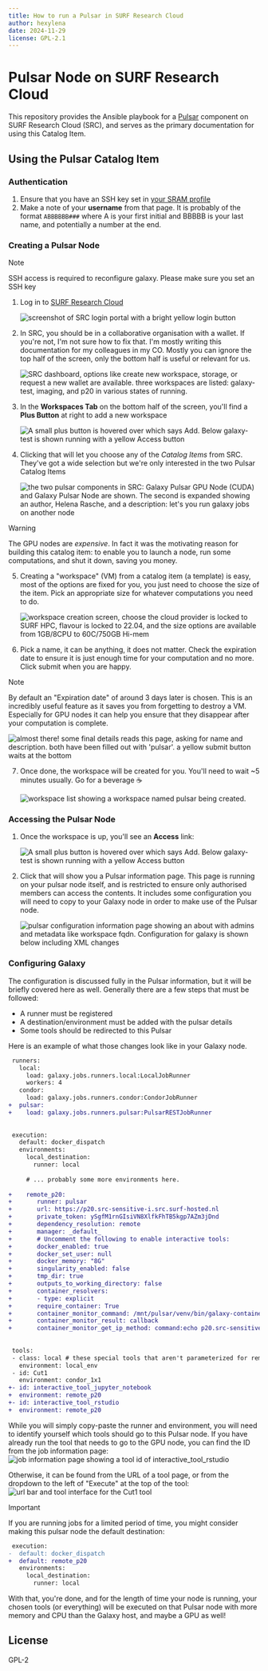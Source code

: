 ```yaml
---
title: How to run a Pulsar in SURF Research Cloud
author: hexylena
date: 2024-11-29
license: GPL-2.1
---
```


# Pulsar Node on SURF Research Cloud

This repository provides the Ansible playbook for a [Pulsar](https://pulsar.readthedocs.io/) component on SURF Research Cloud (SRC), and serves as the primary documentation for using this Catalog Item.


## Using the Pulsar Catalog Item

### Authentication

<!-- ![A profile for Helena Rasche is shown with a public ssh key fingerprint and a button for changing the ssh keys in the profile.](images/surf9.png) -->

1. Ensure that you have an SSH key set in [your SRAM profile](https://sram.surf.nl/profile)
2. Make a note of your **username** from that page. It is probably of the format `ABBBBBB###` where A is your first initial and BBBBB is your last name, and potentially a number at the end.

### Creating a Pulsar Node

> [!NOTE]
> SSH access is required to reconfigure galaxy. Please make sure you set an SSH key

1. Log in to [SURF Research Cloud](https://portal.live.surfresearchcloud.nl/)

   ![screenshot of SRC login portal with a bright yellow login button](images/surf1.png)

2. In SRC, you should be in a collaborative organisation with a wallet. If you're not, I'm not sure how to fix that. I'm mostly writing this documentation for my colleagues in my CO. Mostly you can ignore the top half of the screen, only the bottom half is useful or relevant for us.

   ![SRC dashboard, options like create new workspace, storage, or request a new wallet are available. three workspaces are listed: galaxy-test, imaging, and p20 in various states of running.](images/surf2.png)

3. In the **Workspaces Tab** on the bottom half of the screen, you'll find a **Plus Button** at right to add a new workspace

   ![A small plus button is hovered over which says Add. Below galaxy-test is shown running with a yellow Access button](images/surf3.png)

4. Clicking that will let you choose any of the *Catalog Items* from SRC. They've got a wide selection but we're only interested in the two Pulsar Catalog Items

   ![the two pulsar components in SRC: Galaxy Pulsar GPU Node (CUDA) and Galaxy Pulsar Node are shown. The second is expanded showing an author, Helena Rasche, and a description: let's you run galaxy jobs on another node](images/surf4.png)

> [!WARNING]
> The GPU nodes are *expensive*. In fact it
> was the motivating reason for building this catalog item: to enable you to
> launch a node, run some computations, and shut it down, saving you money.

5. Creating a "workspace" (VM) from a catalog item (a template) is easy, most of the options are fixed for you, you just need to choose the size of the item. Pick an appropriate size for whatever computations you need to do.

   ![workspace creation screen, choose the cloud provider is locked to SURF HPC, flavour is locked to 22.04, and the size options are available from 1GB/8CPU to 60C/750GB Hi-mem](images/surf5.png)

6. Pick a name, it can be anything, it does not matter. Check the expiration date to ensure it is just enough time for your computation and no more. Click submit when you are happy.

> [!NOTE]
> By default an "Expiration date" of around 3 days later is chosen. This is an incredibly useful feature as it saves you from forgetting to destroy a VM. Especially for GPU nodes it can help you ensure that they disappear after your computation is complete.

   ![almost there! some final details reads this page, asking for name and description. both have been filled out with 'pulsar'. a yellow submit button waits at the bottom](images/surf6.png)

7. Once done, the workspace will be created for you. You'll need to wait ~5 minutes usually. Go for a beverage ☕️

   ![workspace list showing a workspace named pulsar being created.](images/surf7.png)

### Accessing the Pulsar Node

1. Once the workspace is up, you'll see an **Access** link:

   ![A small plus button is hovered over which says Add. Below galaxy-test is shown running with a yellow Access button](images/surf3.png)

2. Click that will show you a Pulsar information page. This page is running on your pulsar node itself, and is restricted to ensure only authorised members can access the contents. It includes some configuration you will need to copy to your Galaxy node in order to make use of the Pulsar node.

   ![pulsar configuration information page showing an about with admins and metadata like workspace fqdn. Configuration for galaxy is shown below including XML changes](images/surf8.png)


### Configuring Galaxy

The configuration is discussed fully in the Pulsar information, but it will be briefly covered here as well. Generally there are a few steps that must be followed:

- A runner must be registered 
- A destination/environment must be added with the pulsar details
- Some tools should be redirected to this Pulsar

Here is an example of what those changes look like in your Galaxy node.


```diff
 runners:
   local:
     load: galaxy.jobs.runners.local:LocalJobRunner
     workers: 4
   condor:
     load: galaxy.jobs.runners.condor:CondorJobRunner
+  pulsar:
+    load: galaxy.jobs.runners.pulsar:PulsarRESTJobRunner
 
 
 execution:
   default: docker_dispatch
   environments:
     local_destination:
       runner: local
 
     # ... probably some more environments here.
 
+    remote_p20:
+       runner: pulsar
+       url: https://p20.src-sensitive-i.src.surf-hosted.nl
+       private_token: ySgfM1rnGIsiVN8XlfkFhTB5kgp7AZm3jDnd
+       dependency_resolution: remote
+       manager: _default_
+       # Uncomment the following to enable interactive tools:
+       docker_enabled: true
+       docker_set_user: null
+       docker_memory: "8G"
+       singularity_enabled: false
+       tmp_dir: true
+       outputs_to_working_directory: false
+       container_resolvers:
+       - type: explicit
+       require_container: True
+       container_monitor_command: /mnt/pulsar/venv/bin/galaxy-container-monitor
+       container_monitor_result: callback
+       container_monitor_get_ip_method: command:echo p20.src-sensitive-i.src.surf-hosted.nl
 
 
 tools:
 - class: local # these special tools that aren't parameterized for remote execution - expression tools, upload, etc
   environment: local_env
 - id: Cut1
   environment: condor_1x1
+- id: interactive_tool_jupyter_notebook
+  environment: remote_p20
+- id: interactive_tool_rstudio
+  environment: remote_p20
```

While you will simply copy-paste the runner and environment, you will need to identify yourself which tools should go to this Pulsar node.
If you have already run the tool that needs to go to the GPU node, you can find the ID from the job information page:
![job information page showing a tool id of interactive_tool_rstudio](./images/id1.png)

Otherwise, it can be found from the URL of a tool page, or from the dropdown to the left of "Execute" at the top of the tool:
![url bar and tool interface for the Cut1 tool](./images/id2.png)

> [!IMPORTANT]
> If you are running jobs for a limited period of time, you might consider making this pulsar node the default destination:
> 
> ```diff
>  execution:
> -  default: docker_dispatch
> +  default: remote_p20
>    environments:
>      local_destination:
>        runner: local
> ```

With that, you're done, and for the length of time your node is running, your chosen tools (or everything) will be executed on that Pulsar node with more memory and CPU than the Galaxy host, and maybe a GPU as well!

## License

GPL-2
